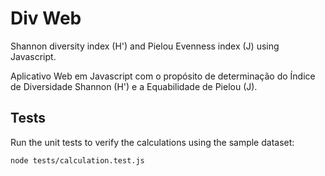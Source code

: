 # Div Web

Shannon diversity index (H') and Pielou Evenness index (J) using Javascript.

Aplicativo Web em Javascript com o propósito de determinação do Índice de Diversidade Shannon (H') e a Equabilidade de Pielou (J).

## Tests

Run the unit tests to verify the calculations using the sample dataset:

```bash
node tests/calculation.test.js
```

